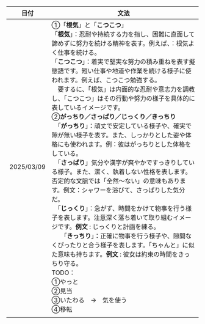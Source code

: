 | 日付       | 文法                                                                                                                                                                                                                                                                                                                                                                                                                                                                                                                                                                                                                                                                                                                                                                                                                                                                                                                                                                                                                                                                                                                                                                                                                                                                                                     |
| ---------- | -------------------------------------------------------------------------------------------------------------------------------------------------------------------------------------------------------------------------------------------------------------------------------------------------------------------------------------------------------------------------------------------------------------------------------------------------------------------------------------------------------------------------------------------------------------------------------------------------------------------------------------------------------------------------------------------------------------------------------------------------------------------------------------------------------------------------------------------------------------------------------------------------------------------------------------------------------------------------------------------------------------------------------------------------------------------------------------------------------------------------------------------------------------------------------------------------------------------------------------------------------------------------------------------------------- |
| 2025/03/09 | ①「**根気**」と「**こつこつ**」<br />「**根気**」：忍耐や持続する力を指し、困難に直面して諦めずに努力を続ける精神を表す。例えば、：根気よく仕事を続ける。　<br />「**こつこつ**」：着実で堅実な努力の積み重ねを表す擬態語です。短い仕事や地道や作業を続ける様子に使われます。例えば、こつこつ勉強する。<br />　要するに、「根気」は内面的な忍耐や意志力を調教し、「こつこつ」はその行動や努力の様子を具体的に表しているイメージです。<br />②**がっちり／さっぱり／じっくり／きっちり**<br />　「**がっちり**」：頑丈で安定している様子や、確実で隙が無い様子を表す。また、しっかりとした姿や体格にも使われます。例：彼はがっちりとした体格をしている。<br />　「**さっぱり**」気分や漢字が爽やかですっきりしている様子。また、潔く、執着しない性格を表します。否定的な文脈では「全然〜ない」の意味もあります。例文：シャワーを浴びて、さっぱりした気分だ。<br />　「**じっくり**」：急がず、時間をかけて物事を行う様子を表します。注意深く落ち着いて取り組むイメージです。**例文** : じっくりと計画を練る。<br />　　「**きっちり**」：正確に物事を行う様子や、隙間なくぴったりと合う様子を表します。「ちゃんと」に似た意味も持ちます。**例文** : 彼女は約束の時間をきっちり守る。<br />TODO：<br />①やっと<br />②見当<br />③いたわる　→　気を使う<br />④移転 |
|            |                                                                                                                                                                                                                                                                                                                                                                                                                                                                                                                                                                                                                                                                                                                                                                                                                                                                                                                                                                                                                                                                                                                                                                                                                                                                                                          |

　　
　　
　　　　　
